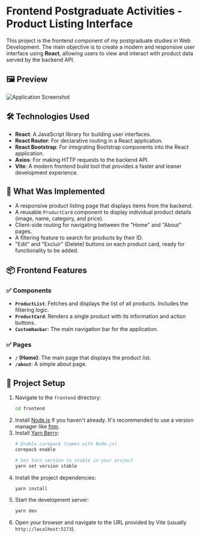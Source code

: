 # Frontend Postgraduate Activities - Product Listing Interface

This project is the frontend component of my postgraduate studies in Web Development. The main objective is to create a modern and responsive user interface using **React**, allowing users to view and interact with product data served by the backend API.

## 🖼️ Preview

![Application Screenshot](https://i.imgur.com/kPxsslL.png)

## 🛠 Technologies Used

- **React**: A JavaScript library for building user interfaces.
- **React Router**: For declarative routing in a React application.
- **React Bootstrap**: For integrating Bootstrap components into the React application.
- **Axios**: For making HTTP requests to the backend API.
- **Vite**: A modern frontend build tool that provides a faster and leaner development experience.

## 🚀 What Was Implemented

- A responsive product listing page that displays items from the backend.
- A reusable `ProductCard` component to display individual product details (image, name, category, and price).
- Client-side routing for navigating between the "Home" and "About" pages.
- A filtering feature to search for products by their ID.
- "Edit" and "Excluir" (Delete) buttons on each product card, ready for functionality to be added.

## 📦 Frontend Features

### ✅ Components

- **`ProductList`**: Fetches and displays the list of all products. Includes the filtering logic.
- **`ProductCard`**: Renders a single product with its information and action buttons.
- **`CustomNavbar`**: The main navigation bar for the application.

### ✅ Pages

- **`/` (Home)**: The main page that displays the product list.
- **`/about`**: A simple about page.

## 🚀 Project Setup

1.  Navigate to the `frontend` directory:
    ```bash
    cd frontend
    ```
2.  Install [Node.js](https://nodejs.org/) if you haven't already. It's recommended to use a version manager like [fnm](https://github.com/Schniz/fnm).
3.  Install [Yarn Berry](https://yarnpkg.com/getting-started/install):
    ```bash
    # Enable corepack (comes with Node.js)
    corepack enable

    # Set Yarn version to stable in your project
    yarn set version stable
    ```
4.  Install the project dependencies:
    ```bash
    yarn install
    ```
5.  Start the development server:
    ```bash
    yarn dev
    ```
6.  Open your browser and navigate to the URL provided by Vite (usually `http://localhost:5173`).